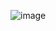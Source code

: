 ![image](https://github.com/trantrieucuong/minitest/assets/137768635/3053a8a0-5dc7-4dd5-a71a-6ed97290c4f0)
